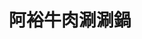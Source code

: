 ---
title: "阿裕牛肉涮涮鍋"
description: "阿裕牛肉涮涮鍋"
layout: shop
keywords:
  - 美食競賽
  - 台灣美食
  - 美食精選
datePublished: "2025-06-30"
dateModified: "2025-07-04"
city: "台南市"
district: "仁德區"
address: "台南市仁德區崑崙路733-1號"
phone: "062795500"
geo: "22.94042993063004, 120.26110414667649"
google_map: "https://maps.app.goo.gl/1V9ipnkphHrWyAR89"
footinder: "https://footinder.com.tw/%e5%8f%b0%e5%8d%97%e5%b8%82%e4%bb%81%e5%be%b7%e5%8d%80/10195/"
official: "https://www.facebook.com/profile.php?id=100057583984115"
award:
  - name: "500盤"
    year: "2024"
    entries:
      - dishes:
          - "牛肉涮涮鍋"

---